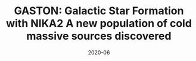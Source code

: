 ---
title: "GASTON: Galactic Star Formation with NIKA2 A new population of cold massive sources discovered"
collection: "co_procs"
permalink: https://ui.adsabs.harvard.edu/abs/2020EPJWC.22800018P/abstract
date: 2020-06
venue: "mm Universe @ NIKA2 - Observing the mm Universe with the NIKA2 Camera"
citation: "Peretto, N., Rigby, A., Adam, R., et al. (2020), mm Universe @ NIKA2 - Observing the mm Universe with the NIKA2 Camera, 228, 00018."
---